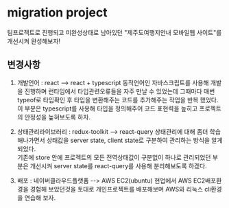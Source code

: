 # migration project
팀프로젝트로 진행되고 미완성상태로 남아있던 "제주도여행지안내 모바일웹 사이트"를 개선시켜 완성해보자!

## 변경사항 
 1. 개발언어 : react --> react + typescript
 동적언어인 자바스크립트를 사용해 개발을 진행하며 런타임에서 타입관련오류들을 자주 만날 수 있었는데
 그때마다 매번 typeof로 타입확인 후 타입을 변환해주는 코드를 추가해주는 작업을 반복 했었다. 
 이 부분은 typescript를 사용해 타입을 정의해주어 코드 표현력을 높히고 프로젝트의 안정성을 높혀보도록 하자.
 
 2. 상태관리라이브러리 : redux-toolkit --> react-query
 상태관리에 대해 좀더 학습해나가면서 상태값을 server state, client state로 구분하여 관리하는 방식을 알게되었다.    
 기존에 store 안에 프로젝트의 모든 전역상태값이 구분없이 하나로 관리되었던 부분은 개선시켜 
 server state를 react-query를 사용해 분리해보도록 하겠다.
 
 3. 배포 : 네이버클라우드플랫폼 --> AWS EC2(ubuntu)
 현업에서 AWS EC2배포환경을 경험해 보았던것을 토대로 개인프로젝트를 배포해보며 
 AWS와 리눅스 cli환경을 연습해 보자. 


